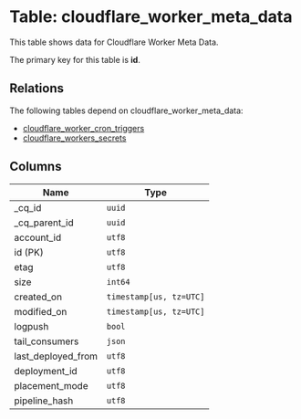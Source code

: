 # Table: cloudflare_worker_meta_data

This table shows data for Cloudflare Worker Meta Data.

The primary key for this table is **id**.

## Relations

The following tables depend on cloudflare_worker_meta_data:
  - [cloudflare_worker_cron_triggers](cloudflare_worker_cron_triggers.md)
  - [cloudflare_workers_secrets](cloudflare_workers_secrets.md)

## Columns

| Name          | Type          |
| ------------- | ------------- |
|_cq_id|`uuid`|
|_cq_parent_id|`uuid`|
|account_id|`utf8`|
|id (PK)|`utf8`|
|etag|`utf8`|
|size|`int64`|
|created_on|`timestamp[us, tz=UTC]`|
|modified_on|`timestamp[us, tz=UTC]`|
|logpush|`bool`|
|tail_consumers|`json`|
|last_deployed_from|`utf8`|
|deployment_id|`utf8`|
|placement_mode|`utf8`|
|pipeline_hash|`utf8`|